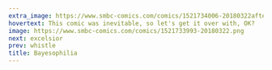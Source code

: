 ```yaml
---
extra_image: https://www.smbc-comics.com/comics/1521734006-20180322after.png
hovertext: This comic was inevitable, so let's get it over with, OK?
image: https://www.smbc-comics.com/comics/1521733993-20180322.png
next: excelsior
prev: whistle
title: Bayesophilia
---
```

